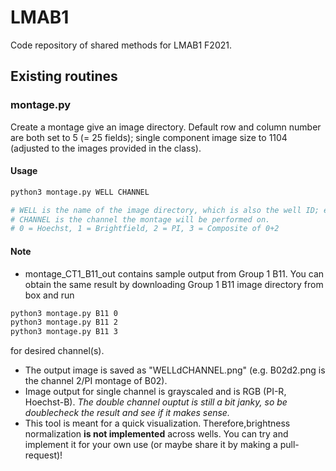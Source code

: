 # LMAB1
Code repository of shared methods for LMAB1 F2021.

## Existing routines

### montage.py
Create a montage give an image directory. Default row and column number are both set to 5 (= 25 fields); single component image size to 1104 (adjusted to the images provided in the class).
#### Usage
```bash
python3 montage.py WELL CHANNEL

# WELL is the name of the image directory, which is also the well ID; e.g. B02
# CHANNEL is the channel the montage will be performed on.
# 0 = Hoechst, 1 = Brightfield, 2 = PI, 3 = Composite of 0+2
```
#### Note
 - montage_CT1_B11_out contains sample output from Group 1 B11. You can obtain the same result by downloading Group 1 B11 image directory from box and run
 ```bash
 python3 montage.py B11 0
 python3 montage.py B11 2
 python3 montage.py B11 3
 ```
 for desired channel(s).
 - The output image is saved as "WELLdCHANNEL.png" (e.g. B02d2.png is the channel 2/PI montage of B02).
 - Image output for single channel is grayscaled and is RGB (PI-R, Hoechst-B). *The double channel ouptut is still a bit janky, so be doublecheck the result and see if it makes sense.*
 - This tool is meant for a quick visualization. Therefore,brightness normalization **is not implemented** across wells. You can try and implement it for your own use (or maybe share it by making a pull-request)!

